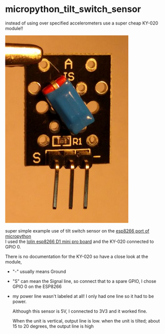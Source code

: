 # micropython_tilt_switch_sensor

instead of using over specified accelerometers 
use a super cheap KY-020 module!!

![](KY020_tilt_module.jpg)

super simple example use of tilt switch sensor on the [esp8266 port of micropython](https://micropython.org/download#esp8266)  
  I used the [lolin esp8266  D1 mini pro board](https://wiki.wemos.cc/products:d1:d1_mini_pro) and the KY-020 connected to GPIO 0.

  There is no documentation for the KY-020 so have a close look at the module,
  - "-" usually means Ground
  - "S" can mean the Signal line, so connect that to a spare GPIO, I chose GPIO 0 on the ESP8266
  - my power line wasn't labeled at all! I only had one line so it had to be power.  
  
    Although this sensor is 5V, I connected to 3V3 and it worked fine.

     When the unit is vertical, output line is low.
       when the unit is tilted; about 15 to 20 degrees, the output line is high 